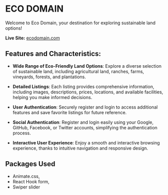 # ECO DOMAIN

Welcome to Eco Domain, your destination for exploring sustainable land options!

**Live Site:** [ecodomain.com]()

## Features and Characteristics:

- **Wide Range of Eco-Friendly Land Options**: Explore a diverse selection of sustainable land, including agricultural land, ranches, farms, vineyards, forests, and plantations.

- **Detailed Listings**: Each listing provides comprehensive information, including images, descriptions, prices, locations, and available facilities, helping you make informed decisions.

- **User Authentication**: Securely register and login to access additional features and save favorite listings for future reference.

- **Social Authentication**: Register and login easily using your Google, GitHub, Facebook, or Twitter accounts, simplifying the authentication process.

- **Interactive User Experience**: Enjoy a smooth and interactive browsing experience, thanks to intuitive navigation and responsive design.

## Packages Used

- Animate.css,
- React Hook form,
- Swiper slider
